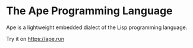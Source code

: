 # The Ape Programming Language

Ape is a lightweight embedded dialect of the Lisp programming language.

Try it on https://ape.run
